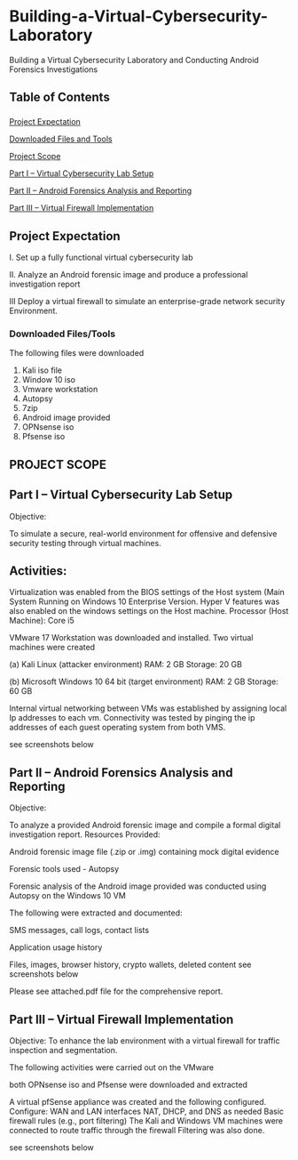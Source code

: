 #  Building-a-Virtual-Cybersecurity-Laboratory

Building a Virtual Cybersecurity Laboratory and Conducting Android Forensics Investigations

## Table of Contents
### 
[Project Expectation](Project-Expectation)

[Downloaded Files and Tools](Downloaded-Files-and-Tools)

[Project Scope](Project-Scope)

[Part I – Virtual Cybersecurity Lab Setup](Part-I–Virtual-Cybersecurity-Lab-Setup)

[Part II – Android Forensics Analysis and Reporting](Part-II–Android-Forensics-Analysis-and-Reporting)

[Part III – Virtual Firewall Implementation](Part-III–Virtual-Firewall-Implementation)

## Project Expectation
I. Set up a fully functional virtual cybersecurity lab

II. Analyze an Android forensic image and produce a professional investigation report

III Deploy a virtual firewall to simulate an enterprise-grade network security Environment.


### Downloaded Files/Tools

The following files were downloaded 
1. Kali iso file 
2. Window 10 iso 
3. Vmware workstation 
4. Autopsy 
5. 7zip
6. Android image provided
7. OPNsense iso
8. Pfsense iso

## PROJECT SCOPE

## Part I – Virtual Cybersecurity Lab Setup

Objective:

To simulate a secure, real-world environment for offensive and defensive security testing through virtual machines.

## Activities:

Virtualization was enabled from the BIOS settings of the Host system (Main System Running on Windows 10 Enterprise Version. Hyper V features was also enabled on the windows settings on the Host machine.
Processor (Host Machine): Core i5

VMware 17 Workstation was downloaded and installed.
Two virtual machines were created

(a) Kali Linux (attacker environment)
RAM: 2 GB
Storage: 20 GB

(b) Microsoft Windows 10 64 bit  (target environment)
RAM: 2 GB
Storage: 60 GB

Internal virtual networking between VMs was established by assigning local Ip addresses to each vm.
Connectivity was tested by pinging the ip addresses of each guest operating system from both VMS.

see screenshots below 



## Part II – Android Forensics Analysis and Reporting

Objective:

To analyze a provided Android forensic image and compile a formal digital investigation report.
Resources Provided:

Android forensic image file (.zip or .img) containing mock digital evidence

Forensic tools used -  Autopsy

Forensic analysis of the Android image provided was conducted using Autopsy on the Windows 10 VM

The following were extracted and documented:

SMS messages, call logs, contact lists

Application usage history

Files, images, browser history, crypto wallets, deleted content
see screenshots below 



Please see attached.pdf file for the comprehensive report.

## Part III – Virtual Firewall Implementation

Objective:
To enhance the lab environment with a virtual firewall for traffic inspection and segmentation.

The following activities were carried out on the VMware

both OPNsense iso and Pfsense were downloaded and extracted

A virtual pfSense appliance was created and the following configured. Configure:
WAN and LAN interfaces
NAT, DHCP, and DNS as needed
Basic firewall rules (e.g., port filtering)
The Kali and Windows VM machines were connected to route traffic through the firewall
Filtering was also done.

see screenshots below 


